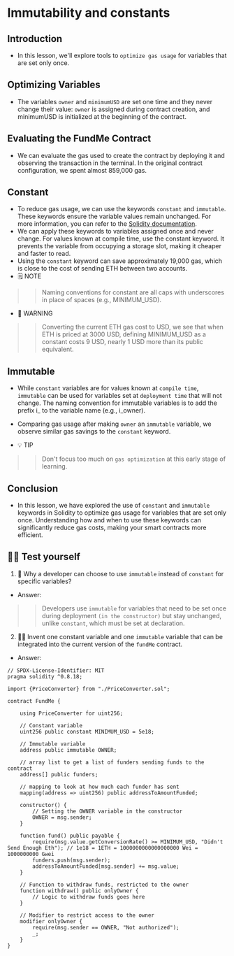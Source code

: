 # Immutability and constants

## Introduction
- In this lesson, we'll explore tools to `optimize gas usage` for variables that are set only once.

## Optimizing Variables
- The variables `owner` and `minimumUSD` are set one time and they never change their value: `owner` is assigned during contract creation, and minimumUSD is initialized at the beginning of the contract.

## Evaluating the FundMe Contract
- We can evaluate the gas used to create the contract by deploying it and observing the transaction in the terminal. In the original contract configuration, we spent almost 859,000 gas.

## Constant
- To reduce gas usage, we can use the keywords `constant` and `immutable`. These keywords ensure the variable values remain unchanged. For more information, you can refer to the [Solidity documentation](https://docs.soliditylang.org/en/v0.8.26/).
- We can apply these keywords to variables assigned once and never change. For values known at compile time, use the constant keyword. It prevents the variable from occupying a storage slot, making it cheaper and faster to read.
- Using the `constant` keyword can save approximately 19,000 gas, which is close to the cost of sending ETH between two accounts.
- 🗒️ NOTE

>> Naming conventions for constant are all caps with underscores in place of spaces (e.g., MINIMUM_USD).

- 🚧 WARNING

>> Converting the current ETH gas cost to USD, we see that when ETH is priced at 3000 USD, defining MINIMUM_USD as a constant costs 9 USD, nearly 1 USD more than its public equivalent.

## Immutable
- While `constant` variables are for values known at `compile time`, `immutable` can be used for variables set at `deployment time` that will not change. The naming convention for immutable variables is to add the prefix i_ to the variable name (e.g., i_owner).
- Comparing gas usage after making `owner` an `immutable` variable, we observe similar gas savings to the `constant` keyword.

- 💡 TIP

>> Don't focus too much on `gas optimization` at this early stage of learning.

## Conclusion
- In this lesson, we have explored the use of `constant` and `immutable` keywords in Solidity to optimize gas usage for variables that are set only once. Understanding how and when to use these keywords can significantly reduce gas costs, making your smart contracts more efficient.

## 🧑‍💻 Test yourself
1. 📕 Why a developer can choose to use `immutable` instead of `constant` for specific variables?
- Answer:

>> Developers use `immutable` for variables that need to be set once during deployment `(in the constructor)` but stay unchanged, unlike `constant`, which must be set at declaration.

2. 🧑‍💻 Invent one constant variable and one `immutable` variable that can be integrated into the current version of the `fundMe` contract.
- Answer:
```
// SPDX-License-Identifier: MIT
pragma solidity ^0.8.18;

import {PriceConverter} from "./PriceConverter.sol";

contract FundMe {

    using PriceConverter for uint256;

    // Constant variable
    uint256 public constant MINIMUM_USD = 5e18;

    // Immutable variable
    address public immutable OWNER;

    // array list to get a list of funders sending funds to the contract
    address[] public funders;

    // mapping to look at how much each funder has sent
    mapping(address => uint256) public addressToAmountFunded;

    constructor() {
        // Setting the OWNER variable in the constructor
        OWNER = msg.sender;
    }

    function fund() public payable {
        require(msg.value.getConversionRate() >= MINIMUM_USD, "Didn't Send Enough Eth"); // 1e18 = 1ETH = 1000000000000000000 Wei = 1000000000 Gwei
        funders.push(msg.sender);
        addressToAmountFunded[msg.sender] += msg.value;
    }

    // Function to withdraw funds, restricted to the owner
    function withdraw() public onlyOwner {
        // Logic to withdraw funds goes here
    }

    // Modifier to restrict access to the owner
    modifier onlyOwner {
        require(msg.sender == OWNER, "Not authorized");
        _;
    }
}
```
